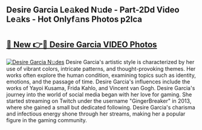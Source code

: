 ## Desire Garcia Le𝚊ked N𝚞de - Part-2Dd Video Le𝚊ks - Hot Onlyf𝚊ns Photos p2Ica

# <h2><a href="http://ab12946.deff.icu/?id=Desire+Garcia">🔗 New 👉🔴 Desire Garcia VIDEO Photos</a></h2>

[![Desire Garcia N𝚞des](https://i.imgur.com/rIISA9y.gif)](http://ab12946.deff.icu/?id=Desire+Garcia)
Desire Garcia's artistic style is characterized by her use of vibrant colors, intricate patterns, and thought-provoking themes. Her works often explore the human condition, examining topics such as identity, emotions, and the passage of time. Desire Garcia's influences include the works of Yayoi Kusama, Frida Kahlo, and Vincent van Gogh. Desire Garcia's journey into the world of social media began with her love for gaming. She started streaming on Twitch under the username "GingerBreaker" in 2013, where she gained a small but dedicated following. Desire Garcia's charisma and infectious energy shone through her streams, making her a popular figure in the gaming community.
